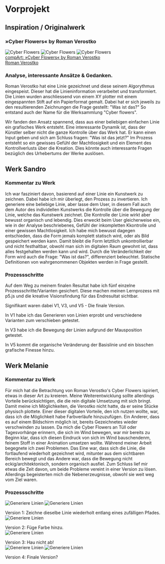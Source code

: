# Vorprojekt

## Inspiration / Originalwerk
### »Cyber Flowers« by Roman Verostko
![Cyber Flowers](img/cyber_duet_red_300.jpg) ![Cyber Flowers](img/cyber_gr_iv_300.jpg) ![Cyber Flowers](img/cybervii_300.jpg)  
[compArt: »Cyber Flowers« by Roman Verostko](http://dada.compart-bremen.de/item/artwork/916)  
[Roman Verostko](http://www.verostko.com/)


### Analyse, interessante Ansätze & Gedanken.

Roman Verostko hat eine Linie gezeichnet und diese seinem Algorythmus eingespeist. Dieser hat die Linieninformation verarbeitet und transformiert. Die Linien wurden anschliessend von einem XY plotter mit einem eingespannten Stift auf ein Papierformat gemalt. Dabei hat er sich jeweils zu den resultierenden Zeichnungen die Frage gestellt: "Was ist das?" So entstand auch der Name für die Werksammlung "Cyber flowers".

Wir fanden den Ansatz spannend, dass aus einer beliebigen einfachen Linie ein grafisches Werk entsteht. Eine interessante Dynamik ist, dass der Künstler selber nicht die ganze Kontrolle über das Werk hat. Er kann einen Input geben und sich am Schluss fragen: "Was ist das jetzt?" Im Prozess entsteht so ein gewisses Gefühl der Machtlosigkeit und ein Element des Kontrollverlusts über die Kreation. Dies könnte auch interessante Fragen bezüglich des Urhebertums der Werke auslösen.


## Werk Sandro

### Kommentar zu Werk

Ich war fasziniert davon, basierend auf einer Linie ein Kunstwerk zu zeichnen. Dabei habe ich mir überlegt, den Prozess zu invertieren. Ich generiere eine beliebige Linie, aber lasse dem User, in diesem Fall auch dem Autor des individellen Kunstwerks die Kontrolle über die Bewegung der Linie, welche das Kunstwerk zeichnet. Die Kontrolle der Linie wirkt aber bewusst organisch und lebendig. Dies erweckt beim User gleicherweise ein, wie in der Analyse beschriebenes, Gefühl der inkompletten Kkontrolle und einer gewissen Machtlosigkeit. Ich habe mich bewusst dagegen entschieden, dass die Form jemals komplett statisch wird, oder als Bild gespeichert werden kann. Damit bleibt die Form letztlich unkontrollierbar und nicht festhaltbar, obwohl man sich im digitalen Raum gewohnt ist, dass alles festgehalten werden kann und wird. Durch die Veränderlichkeit der Form wird auch die Frage: "Was ist das?", differenziert beleuchtet. Statische Definitionen von wahrgenommenen Objekten werden in Frage gestellt.


### Prozessschritte

Auf dem Weg zu meinem finalen Resultat habe ich fünf einzelne Prozessschritte/Varianten gesichert. Diese machen meinen Lernprozess mit p5.js und die kreative Visionsfindung für das Endresultat sichtbar.

Signifikant waren dabei V1, V3, und V5 - Die finale Version.

In V1 habe ich das Generieren von Linien erprobt und verschiedene Varianten zum verschieben getestet.

In V3 habe ich die Bewegung der Linien aufgrund der Mausposition getestet.

In V5 kommt die organische Veränderung der Basislinie und ein bisschen grafische Finesse hinzu.



## Werk Melanie

### Kommentar zu Werk
Für mich hat die Betrachtung von Roman Verostko's Cyber Flowers ispiriert, etwas in dieser Art zu kreieren. Meine Weiterentwicklung sollte allerdings Vorteile berücksichtigen, die die rein digitale Umsetzung mit sich bringt. Damit meine ich Möglichkeiten, die Verostko nicht hatte, da er seine Stücke physisch plottete. Einer dieser digitalen Vorteile, den ich nutzen wollte, war, dass ich die Möglichkeit habe Farbverläufe hinzuzufügen. Ein Anderer, dass es auf einem Bildschirm möglich ist, bereits Gezeichnetes wieder verschwinden zu lassen. Da mich die Cyber Flowers an Tüll oder Tagesvorhänge erinnern, die sich im Wind bewegen, war mir bereits zu Beginn klar, dass ich diesen Eindruck von sich im Wind bauschendenm, feinem Stoff in einer Animation umsetzen wollte. Während meiner Arbeit begegnete ich zwei Problemen. Das Eine war, dass sich die Linie, die fortlaufend wiederholt gezeichnet wird, mitunter aus dem sichtbaren Bereich bewegt und das Andere war, dass die Bewegung nicht eckig/architektonisch, sondern organisch ausfiel. Zum Schluss lief mir etwas die Zeit davon, um beide Probleme vereint in einer Version zu lösen. Allerdings begeisterten mich die Nebenerzeugnisse, obwohl sie weit weg vom Ziel waren.

### Prozessschritte
![Generiere Linien](img/img1.png)  ![Generiere Linien](img/img2.png) 
  
Version 1: Zeichne dieselbe Linie wiederholt entlang eines zufälligen Pfades.  
![Generiere Linien](img/v1.png) 
  
Version 2: Füge Farbe hinzu.  
![Generiere Linien](img/v2.png) 
  
Version 3: Hau nicht ab!  
![Generiere Linien](img/v3a.png) ![Generiere Linien](img/v3b.png) 
  
Version 4: Finale Version?
